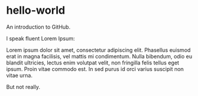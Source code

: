 # hello-world
An introduction to GitHub.

I speak fluent Lorem Ipsum: 

Lorem ipsum dolor sit amet, consectetur adipiscing elit. Phasellus euismod erat in magna facilisis, vel mattis mi condimentum. Nulla bibendum, odio eu blandit ultricies, lectus enim volutpat velit, non fringilla felis tellus eget ipsum. Proin vitae commodo est. In sed purus id orci varius suscipit non vitae urna.

But not really. 
